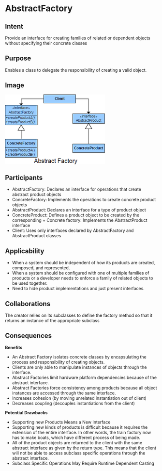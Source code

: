 # AbstractFactory #

## Intent ##

Provide an interface for creating families of related or dependent objects without specifying their concrete classes

## Purpose ##

Enables a class to delegate the responsibility of creating a valid object.

## Image ##

![alt text](./Images/AbstractFactory-1.md.png "AbstractFactory")

## Participants ##

+ AbstractFactory: Declares an interface for operations that create abstract product objects
+ ConcreteFactory: Implements the operations to create concrete product objects
+ AbstractProduct: Declares an interface for a type of product object
+ ConcreteProduct: Defines a product object to be created by the corresponding +	Concrete factory: Implements the AbstractProduct interface
+ Client: Uses only interfaces declared by AbstractFactory and AbstractProduct classes

## Applicability ##

+ When a system should be independent of how its products are created, composed, and represented.
+ When a system should be configured with one of multiple families of products or a developer needs to enforce a family of related objects to be used together.
+ Need to hide product implementations and just present interfaces.

## Collaborations ##

The creator relies on its subclasses to define the factory method so that it returns an instance of the appropriate subclass

## Consequences ##

**Benefits**

+ An Abstract Factory isolates concrete classes by encapsulating the process and responsibility of creating
objects.
+ Clients are only able to manipulate instances of objects through the interface.
+ Abstract Factories limit hardware platform dependencies because of the abstract interface.
+ Abstract Factories force consistency among products because all object instances are accessed through the same
interface.
+ Increases cohesion (by moving unrelated instantiation out of client)
+ Decreases coupling (decouples instantiations from the client)

**Potential Drawbacks**

+ Supporting new Products Means a New Interface
+ Supporting new kinds of products is difficult because it requires the extension of the entire interface. In other words, the train factory now has to make boats, which have different process of being made.
+ All of the product objects are returned to the client with the same abstract interface as given by the return type. This means that the client will not be able to access subclass specific operations through the abstract interface.
+ Subclass Specific Operations May Require Runtime Dependent Casting

